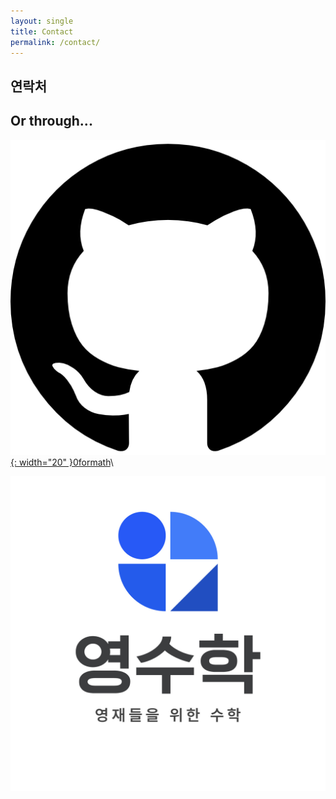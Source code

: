 ```yaml
---
layout: single
title: Contact
permalink: /contact/
---
```


## 연락처

## Or through...

[![github](/assets/icons/github.png){: width="20" }0formath](https://github.com/0formath)\

![0math-logo](/assets/images/0math-logo.jpg)
